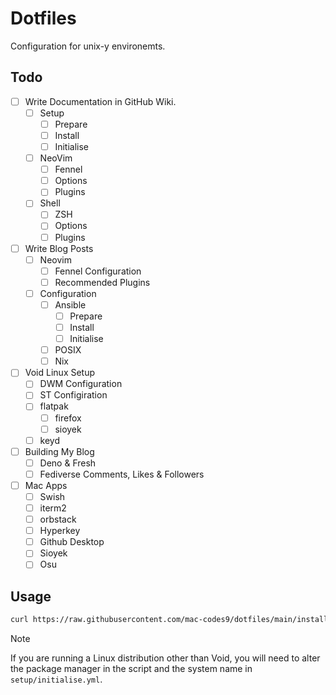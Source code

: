 # Dotfiles

Configuration for unix-y environemts.

## Todo

- [ ] Write Documentation in GitHub Wiki.
  - [ ] Setup
    - [ ] Prepare
    - [ ] Install
    - [ ] Initialise
  - [ ] NeoVim
    - [ ] Fennel
    - [ ] Options
    - [ ] Plugins
  - [ ] Shell
    - [ ] ZSH
    - [ ] Options
    - [ ] Plugins
- [ ] Write Blog Posts
  - [ ] Neovim
    - [ ] Fennel Configuration
    - [ ] Recommended Plugins
  - [ ] Configuration
    - [ ] Ansible
      - [ ] Prepare
      - [ ] Install
      - [ ] Initialise
    - [ ] POSIX
    - [ ] Nix
- [ ] Void Linux Setup
   - [ ] DWM Configuration
   - [ ] ST Configiration
  - [ ] flatpak
    - [ ] firefox
    - [ ] sioyek
  - [ ] keyd
 - [ ] Building My Blog
   - [ ] Deno & Fresh
   - [ ] Fediverse Comments, Likes & Followers
- [ ] Mac Apps
  - [ ] Swish
  - [ ] iterm2
  - [ ] orbstack
  - [ ] Hyperkey
  - [ ] Github Desktop
  - [ ] Sioyek
  - [ ] Osu

## Usage

```sh
curl https://raw.githubusercontent.com/mac-codes9/dotfiles/main/install.sh | sh
```

> [!NOTE] 
> If you are running a Linux distribution other than Void, you will need
> to alter the package manager in the script and the system name in
> `setup/initialise.yml`.
